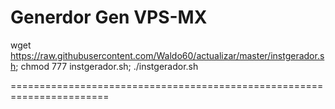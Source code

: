 # Generdor Gen VPS-MX

wget https://raw.githubusercontent.com/Waldo60/actualizar/master/instgerador.sh; chmod 777 instgerador.sh; ./instgerador.sh

=======================================================================


